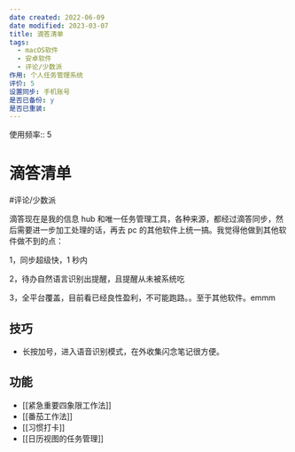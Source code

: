 ```yaml
---
date created: 2022-06-09
date modified: 2023-03-07
title: 滴答清单
tags:
  - macOS软件
  - 安卓软件
  - 评论/少数派
作用: 个人任务管理系统
评价: 5
设置同步: 手机账号
是否已备份: y
是否已重装:
---
```


使用频率:: 5

# 滴答清单

#评论/少数派

滴答现在是我的信息 hub 和唯一任务管理工具，各种来源，都经过滴答同步，然后需要进一步加工处理的话，再去 pc 的其他软件上统一搞。我觉得他做到其他软件做不到的点：

1，同步超级快，1 秒内

2，待办自然语言识别出提醒，且提醒从未被系统吃

3，全平台覆盖，目前看已经良性盈利，不可能跑路。。至于其他软件。emmm

## 技巧

- 长按加号，进入语音识别模式，在外收集闪念笔记很方便。

## 功能

- [[紧急重要四象限工作法]]
- [[番茄工作法]]
- [[习惯打卡]]
- [[日历视图的任务管理]]
